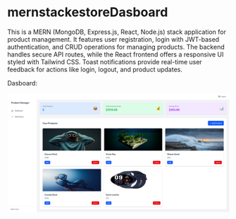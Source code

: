 ﻿# mernstackestoreDasboard

This is a MERN (MongoDB, Express.js, React, Node.js) stack application for product management. It features user registration, login with JWT-based authentication, and CRUD operations for managing products. The backend handles secure API routes, while the React frontend offers a responsive UI styled with Tailwind CSS. Toast notifications provide real-time user feedback for actions like login, logout, and product updates.






Dasboard:

![Project Screenshot](./frontend/src/assets/MernDashboard.png)
